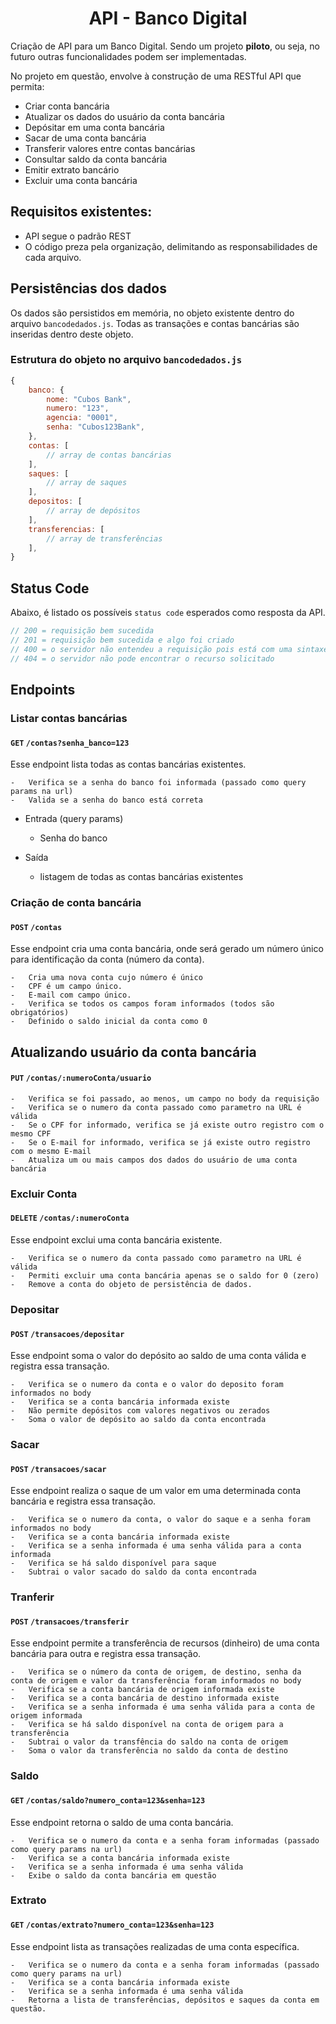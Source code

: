 <h1 align="center">API - Banco Digital</h1>


Criação de API para um Banco Digital. Sendo um projeto **piloto**, ou seja, no futuro outras funcionalidades podem ser implementadas.

No projeto em questão, envolve à construção de uma RESTful API que permita:

-   Criar conta bancária
-   Atualizar os dados do usuário da conta bancária
-   Depósitar em uma conta bancária
-   Sacar de uma conta bancária
-   Transferir valores entre contas bancárias
-   Consultar saldo da conta bancária
-   Emitir extrato bancário
-   Excluir uma conta bancária

## Requisitos existentes:

-   API segue o padrão REST
-   O código preza pela organização, delimitando as responsabilidades de cada arquivo. 

## Persistências dos dados

Os dados são persistidos em memória, no objeto existente dentro do arquivo `bancodedados.js`. Todas as transações e contas bancárias são inseridas dentro deste objeto.

### Estrutura do objeto no arquivo `bancodedados.js`

```javascript
{
    banco: {
        nome: "Cubos Bank",
        numero: "123",
        agencia: "0001",
        senha: "Cubos123Bank",
    },
    contas: [
        // array de contas bancárias
    ],
    saques: [
        // array de saques
    ],
    depositos: [
        // array de depósitos
    ],
    transferencias: [
        // array de transferências
    ],
}
```

## Status Code

Abaixo, é listado os possíveis `status code` esperados como resposta da API.

```javascript
// 200 = requisição bem sucedida
// 201 = requisição bem sucedida e algo foi criado
// 400 = o servidor não entendeu a requisição pois está com uma sintaxe/formato inválido
// 404 = o servidor não pode encontrar o recurso solicitado
```

## Endpoints


### Listar contas bancárias

#### `GET` `/contas?senha_banco=123`

Esse endpoint lista todas as contas bancárias existentes.

    -   Verifica se a senha do banco foi informada (passado como query params na url)
    -   Valida se a senha do banco está correta

-   Entrada (query params)

    -   Senha do banco

-   Saída
    -   listagem de todas as contas bancárias existentes



### Criação de conta bancária

#### `POST` `/contas`

Esse endpoint cria uma conta bancária, onde será gerado um número único para identificação da conta (número da conta).

    -   Cria uma nova conta cujo número é único
    -   CPF é um campo único.
    -   E-mail com campo único.
    -   Verifica se todos os campos foram informados (todos são obrigatórios)
    -   Definido o saldo inicial da conta como 0





## Atualizando usuário da conta bancária

#### `PUT` `/contas/:numeroConta/usuario`


    -   Verifica se foi passado, ao menos, um campo no body da requisição
    -   Verifica se o numero da conta passado como parametro na URL é válida
    -   Se o CPF for informado, verifica se já existe outro registro com o mesmo CPF
    -   Se o E-mail for informado, verifica se já existe outro registro com o mesmo E-mail
    -   Atualiza um ou mais campos dos dados do usuário de uma conta bancária


### Excluir Conta

#### `DELETE` `/contas/:numeroConta`

Esse endpoint exclui uma conta bancária existente.

    -   Verifica se o numero da conta passado como parametro na URL é válida
    -   Permiti excluir uma conta bancária apenas se o saldo for 0 (zero)
    -   Remove a conta do objeto de persistência de dados.




### Depositar

#### `POST` `/transacoes/depositar`

Esse endpoint soma o valor do depósito ao saldo de uma conta válida e registra essa transação.

    -   Verifica se o numero da conta e o valor do deposito foram informados no body
    -   Verifica se a conta bancária informada existe
    -   Não permite depósitos com valores negativos ou zerados
    -   Soma o valor de depósito ao saldo da conta encontrada





### Sacar

#### `POST` `/transacoes/sacar`

Esse endpoint realiza o saque de um valor em uma determinada conta bancária e registra essa transação.


    -   Verifica se o numero da conta, o valor do saque e a senha foram informados no body
    -   Verifica se a conta bancária informada existe
    -   Verifica se a senha informada é uma senha válida para a conta informada
    -   Verifica se há saldo disponível para saque
    -   Subtrai o valor sacado do saldo da conta encontrada



### Tranferir

#### `POST` `/transacoes/transferir`

Esse endpoint permite a transferência de recursos (dinheiro) de uma conta bancária para outra e registra essa transação.



    -   Verifica se o número da conta de origem, de destino, senha da conta de origem e valor da transferência foram informados no body
    -   Verifica se a conta bancária de origem informada existe
    -   Verifica se a conta bancária de destino informada existe
    -   Verifica se a senha informada é uma senha válida para a conta de origem informada
    -   Verifica se há saldo disponível na conta de origem para a transferência
    -   Subtrai o valor da transfência do saldo na conta de origem
    -   Soma o valor da transferência no saldo da conta de destino



### Saldo

#### `GET` `/contas/saldo?numero_conta=123&senha=123`

Esse endpoint retorna o saldo de uma conta bancária.


    -   Verifica se o numero da conta e a senha foram informadas (passado como query params na url)
    -   Verifica se a conta bancária informada existe
    -   Verifica se a senha informada é uma senha válida
    -   Exibe o saldo da conta bancária em questão


  
### Extrato

#### `GET` `/contas/extrato?numero_conta=123&senha=123`

Esse endpoint lista as transações realizadas de uma conta específica.



    -   Verifica se o numero da conta e a senha foram informadas (passado como query params na url)
    -   Verifica se a conta bancária informada existe
    -   Verifica se a senha informada é uma senha válida
    -   Retorna a lista de transferências, depósitos e saques da conta em questão.





